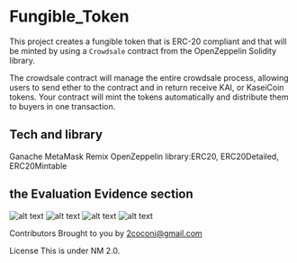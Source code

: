 # Fungible_Token
This project creates a fungible token that is ERC-20 compliant and that will be minted by using a `Crowdsale` contract from the OpenZeppelin Solidity library.

The crowdsale contract will manage the entire crowdsale process, allowing users to send ether to the contract and in return receive KAI, or KaseiCoin tokens. Your contract will mint the tokens automatically and distribute them to buyers in one transaction.

## Tech and library
Ganache
MetaMask
Remix
OpenZeppelin library:ERC20, ERC20Detailed, ERC20Mintable

## the Evaluation Evidence section
![alt text](https://github.com/2coconi/ch21/blob/main/Screen%20Shot%202022-05-22%20at%2010.43.05%20PM.png?raw=true)
![alt text](https://github.com/2coconi/ch21/blob/main/Screen%20Shot%202022-05-22%20at%2010.43.22%20PM.png?raw=true)
![alt text](https://github.com/2coconi/ch21/blob/main/Screen%20Shot%202022-05-22%20at%2010.44.44%20PM.png?raw=true)
![alt text](https://github.com/2coconi/ch21/blob/main/Screen%20Shot%202022-05-22%20at%2010.48.07%20PM.png?raw=true)

Contributors
Brought to you by 2coconi@gmail.com

License
This is under NM 2.0.
